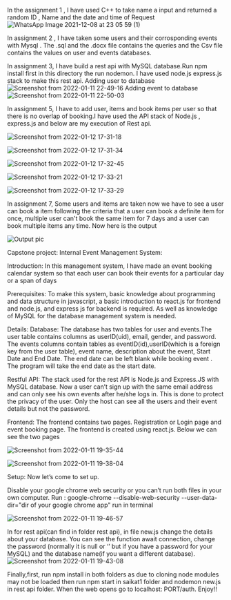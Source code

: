 
In the assignment 1 , I have used C++ to take name a input and returned a random ID , Name and the date and time of Request ![WhatsApp Image 2021-12-08 at 23 05 59 (1)](https://user-images.githubusercontent.com/95737916/145256229-deac0b33-ebd2-4732-97b6-15e6c24a2912.jpeg)



In assignment 2 , I have taken some users and their corrosponding events with Mysql . The .sql and the .docx file contains the queries and the Csv file contains the values on user and events databases.

In assignment 3, I have build a rest api with MySQL database.Run npm install first in this directory the run nodemon. I have used node.js express.js stack to make this rest api.
Adding user to database
![Screenshot from 2022-01-11 22-49-16](https://user-images.githubusercontent.com/95737916/148991433-bb7f8abb-1ae4-4d65-86b0-516fcb52f01d.png)
Adding event to database
![Screenshot from 2022-01-11 22-50-03](https://user-images.githubusercontent.com/95737916/148991465-61f5baea-eaca-4471-822d-694382a4fc99.png)


In assignment 5, I have to add user, items and book items per user so that there is no overlap of booking.I have used the API stack of Node.js , express.js and below are my execution of Rest api.

![Screenshot from 2022-01-12 17-31-18](https://user-images.githubusercontent.com/95737916/149137576-a49d6b08-0676-4ef5-a12d-b5760af6270d.png)

![Screenshot from 2022-01-12 17-31-34](https://user-images.githubusercontent.com/95737916/149137726-656ac68f-c45a-4cca-a092-a8f0b01ac45a.png)

![Screenshot from 2022-01-12 17-32-45](https://user-images.githubusercontent.com/95737916/149137749-da6a5a22-15c7-4e96-b8ca-a4e932cf96b7.png)

![Screenshot from 2022-01-12 17-33-21](https://user-images.githubusercontent.com/95737916/149137768-0779557a-6f20-4bd9-8b2d-f69443ffa343.png)

![Screenshot from 2022-01-12 17-33-29](https://user-images.githubusercontent.com/95737916/149137776-9c27eac1-8c8c-4dfe-89f3-aee133e98ce4.png)



In assignment 7, Some users and items are taken now we have to see a user can book a item following the criteria that a user can book a definite item for once, multiple user can't book the same item for 7 days and a user can book multiple items any time. Now here is the output 

![Output pic](https://user-images.githubusercontent.com/95737916/147390330-86a5d593-0dd5-4792-ad2e-8830222c165b.jpeg)

Capstone project:
Internal Event Management System:

Introduction: In this management system, I have made an event booking calendar system so that each user can book their events for a particular day or a span of days

Prerequisites: To make this system, basic knowledge about programming and data structure in javascript, a basic introduction to react.js for frontend and node.js, and express js for backend is required. As well as knowledge of MySQL for the database management system is needed.

Details:
Database: The database has two tables for user and events.The user table contains columns as userID(uid), email, gender, and password. The events columns contain tables as eventID(id),userID(which is a foreign key from the user table), event name, description about the event, Start Date and End Date. The end date can be left blank while booking event . The program will take the end date as the start date.

Restful API: The stack used for the rest API is Node.js and Express.JS with MySQL database. Now a user can’t sign up with the same email address and can only see his own events after he/she logs in. This is done to protect the privacy of the user. Only the host can see all the users and their event details but not the password.

Frontend: The frontend contains two pages. Registration or Login page and event booking page. The frontend is created using react.js. Below we can see the two pages


![Screenshot from 2022-01-11 19-35-44](https://user-images.githubusercontent.com/95737916/148964263-40380b72-0f23-4944-ac8e-363e31f07b49.png)


![Screenshot from 2022-01-11 19-38-04](https://user-images.githubusercontent.com/95737916/148964272-7982d875-47b4-4a83-ae52-e4f5aec7d8f6.png)






Setup: Now let’s come to set up. 


Disable your google chrome web security or you can’t run both files in your own computer.
Run : google-chrome --disable-web-security --user-data-dir="dir of your google chrome app" run in terminal

![Screenshot from 2022-01-11 19-46-57](https://user-images.githubusercontent.com/95737916/148964079-9ca743b7-24d2-4cdc-ba0a-bca6dc0a1bb1.png)


In for rest api(can find in folder rest api), in file new.js change the details about your database.
You can see the function await connection, change the password (normally it is null or ‘’ but if you have a password for your MySQL) and the database name(if you want a different database).
![Screenshot from 2022-01-11 19-43-08](https://user-images.githubusercontent.com/95737916/148964243-1d25c6eb-0037-467a-958e-f763d7137bad.png)


Finally,first, run npm install in both folders as due to cloning node modules may not be loaded then run npm start in saikat1 folder and nodemon new.js in rest api folder. When the web opens go to localhost: PORT/auth.
					Enjoy!!
